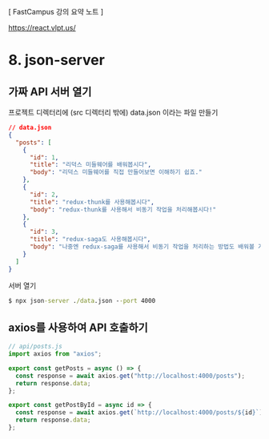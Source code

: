 [ FastCampus 강의 요약 노트 ]

https://react.vlpt.us/

# 8. json-server

## 가짜 API 서버 열기

프로젝트 디렉터리에 (src 디렉터리 밖에) data.json 이라는 파일 만들기

```json
// data.json
{
  "posts": [
    {
      "id": 1,
      "title": "리덕스 미들웨어를 배워봅시다",
      "body": "리덕스 미들웨어를 직접 만들어보면 이해하기 쉽죠."
    },
    {
      "id": 2,
      "title": "redux-thunk를 사용해봅시다",
      "body": "redux-thunk를 사용해서 비동기 작업을 처리해봅시다!"
    },
    {
      "id": 3,
      "title": "redux-saga도 사용해봅시다",
      "body": "나중엔 redux-saga를 사용해서 비동기 작업을 처리하는 방법도 배워볼 거예요."
    }
  ]
}
```

서버 열기

```cmd
$ npx json-server ./data.json --port 4000
```

## axios를 사용하여 API 호출하기

```javascript
// api/posts.js
import axios from "axios";

export const getPosts = async () => {
  const response = await axios.get("http://localhost:4000/posts");
  return response.data;
};

export const getPostById = async id => {
  const response = await axios.get(`http://localhost:4000/posts/${id}`);
  return response.data;
};
```
